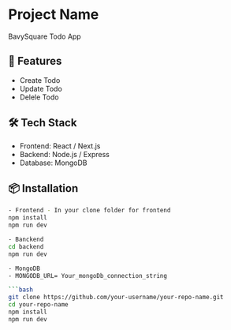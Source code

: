 # Project Name

BavySquare Todo App

## 🚀 Features

- Create Todo
- Update Todo
- Delele Todo

## 🛠️ Tech Stack

- Frontend: React / Next.js
- Backend: Node.js / Express
- Database: MongoDB  

## 📦 Installation
```bash
- Frontend - In your clone folder for frontend
npm install
npm run dev 

- Banckend
cd backend
npm run dev

- MongoDB
- MONGODB_URL= Your_mongoDb_connection_string

```bash
git clone https://github.com/your-username/your-repo-name.git
cd your-repo-name
npm install
npm run dev
